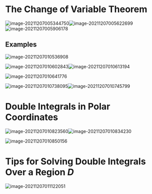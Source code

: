 # The Change of Variable Theorem

![image-20211207005344750](../../../../.mdnote/assets/image-20211207005344750.png)![image-20211207005622699](../../../../.mdnote/assets/image-20211207005622699.png)![image-20211207005906178](../../../../.mdnote/assets/image-20211207005906178.png)

## Examples

![image-20211207010536908](../../../../.mdnote/assets/image-20211207010536908.png)

![image-20211207010602843](../../../../.mdnote/assets/image-20211207010602843.png)![image-20211207010613194](../../../../.mdnote/assets/image-20211207010613194.png)

![image-20211207010641776](../../../../.mdnote/assets/image-20211207010641776.png)

![image-20211207010738095](../../../../.mdnote/assets/image-20211207010738095.png)![image-20211207010745799](../../../../.mdnote/assets/image-20211207010745799.png)

# Double Integrals in Polar Coordinates

![image-20211207010823560](../../../../.mdnote/assets/image-20211207010823560.png)![image-20211207010834230](../../../../.mdnote/assets/image-20211207010834230.png)

![image-20211207010850156](../../../../.mdnote/assets/image-20211207010850156.png)

# Tips for Solving Double Integrals Over a Region $D$

![image-20211207011122051](../../../../.mdnote/assets/image-20211207011122051.png)





